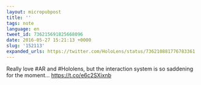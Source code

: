 ```yaml
---
layout: micropubpost
title: ''
tags: note
language: en
tweet_id: 736215691825668096
date: 2016-05-27 15:21:13 +0000
slug: '152113'
expanded_urls: https://twitter.com/HoloLens/status/736210881776783361
---
```

Really love #AR and #Hololens, but the interaction system is so saddening for the moment... https://t.co/e6c2SXixnb

